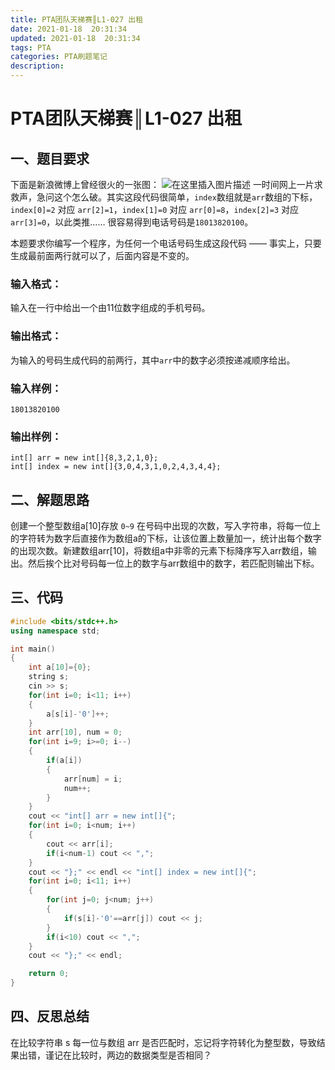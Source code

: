 ```yaml
---
title: PTA团队天梯赛║L1-027 出租
date: 2021-01-18  20:31:34
updated: 2021-01-18  20:31:34
tags: PTA
categories: PTA刷题笔记
description:
---
```


# PTA团队天梯赛║L1-027 **出租**

## 一、题目要求

下面是新浪微博上曾经很火的一张图：
![在这里插入图片描述](https://img-blog.csdnimg.cn/5f46c5bd115c468ba89f77aed0885be7.png?x-oss-process=image/watermark,type_ZmFuZ3poZW5naGVpdGk,shadow_10,text_aHR0cHM6Ly9ibG9nLmNzZG4ubmV0L20wXzQ2NDkyMTE4,size_16,color_FFFFFF,t_70)
一时间网上一片求救声，急问这个怎么破。其实这段代码很简单，`index`数组就是`arr`数组的下标，`index[0]=2` 对应 `arr[2]=1`，`index[1]=0` 对应 `arr[0]=8`，`index[2]=3` 对应 `arr[3]=0`，以此类推…… 很容易得到电话号码是`18013820100`。

本题要求你编写一个程序，为任何一个电话号码生成这段代码 —— 事实上，只要生成最前面两行就可以了，后面内容是不变的。

### 输入格式：

输入在一行中给出一个由11位数字组成的手机号码。

### 输出格式：

为输入的号码生成代码的前两行，其中`arr`中的数字必须按递减顺序给出。

### 输入样例：

```in
18013820100
```

### 输出样例：

```out
int[] arr = new int[]{8,3,2,1,0};
int[] index = new int[]{3,0,4,3,1,0,2,4,3,4,4};
```

## 二、解题思路

创建一个整型数组a[10]存放 `0~9` 在号码中出现的次数，写入字符串，将每一位上的字符转为数字后直接作为数组a的下标，让该位置上数量加一，统计出每个数字的出现次数。新建数组arr[10]，将数组a中非零的元素下标降序写入arr数组，输出。然后挨个比对号码每一位上的数字与arr数组中的数字，若匹配则输出下标。

## 三、代码

```cpp
#include <bits/stdc++.h>
using namespace std;

int main()
{
    int a[10]={0};
    string s;
    cin >> s;
    for(int i=0; i<11; i++)
    {
        a[s[i]-'0']++;
    }
    int arr[10], num = 0;
    for(int i=9; i>=0; i--)
    {
        if(a[i])
        {
            arr[num] = i;
            num++;
        }
    }
    cout << "int[] arr = new int[]{";
    for(int i=0; i<num; i++)
    {
        cout << arr[i];
        if(i<num-1) cout << ",";
    }
    cout << "};" << endl << "int[] index = new int[]{";
    for(int i=0; i<11; i++)
    {
        for(int j=0; j<num; j++)
        {
            if(s[i]-'0'==arr[j]) cout << j;
        }
        if(i<10) cout << ",";
    }
    cout << "};" << endl;

    return 0;
}

```

## 四、反思总结

在比较字符串 s 每一位与数组 arr 是否匹配时，忘记将字符转化为整型数，导致结果出错，谨记在比较时，两边的数据类型是否相同？